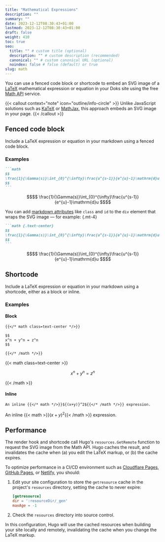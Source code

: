 ```yaml
---
title: "Mathematical Expressions"
description: ""
summary: ""
date: 2023-12-12T08:30:43+01:00
lastmod: 2023-12-12T08:30:43+01:00
draft: false
weight: 410
toc: true
seo:
  title: "" # custom title (optional)
  description: "" # custom description (recommended)
  canonical: "" # custom canonical URL (optional)
  noindex: false # false (default) or true
slug: math
---
```


You can use a fenced code block or shortcode to embed an SVG image of a [LaTeX](https://www.latex-project.org/) mathematical expression or equation in your Doks site using the free [Math API](https://math.vercel.app/) service.

{{< callout context="note" icon="outline/info-circle" >}}
Unlike JavaScript solutions such as [KaTeX](https://katex.org/) or [MathJax](https://www.mathjax.org/), this approach embeds an SVG image in your page.
{{< /callout >}}

## Fenced code block

Include a LaTeX expression or equation in your markdown using a fenced code block.

### Examples

````md
```math
$$
\frac{1}{\Gamma(s)}\int_{0}^{\infty}\frac{u^{s-1}}{e^{u}-1}\mathrm{d}u
$$
```
````

```math
$$
\frac{1}{\Gamma(s)}\int_{0}^{\infty}\frac{u^{s-1}}{e^{u}-1}\mathrm{d}u
$$
```

You can add [markdown attributes](https://www.veriphor.com/articles/markdown-attributes/) like `class` and `id` to the `div` element that wraps the SVG image — for example:
{.mt-4}

````md
```math {.text-center}
$$
\frac{1}{\Gamma(s)}\int_{0}^{\infty}\frac{u^{s-1}}{e^{u}-1}\mathrm{d}u
$$
```
````

```math {.text-center}
$$
\frac{1}{\Gamma(s)}\int_{0}^{\infty}\frac{u^{s-1}}{e^{u}-1}\mathrm{d}u
$$
```

## Shortcode

Include a LaTeX expression or equation in your markdown using a shortcode, either as a block or inline.

### Examples

#### Block

```md
{{</* math class=text-center */>}}

$$
x^n + y^n = z^n
$$

{{</* /math */>}}
```

{{< math class=text-center >}}

$$
x^n + y^n = z^n
$$

{{< /math >}}

#### Inline

```md
An inline {{</* math */>}}${(x+y)}^2${{</* /math */>}} expression.
```

An inline {{< math >}}${(x+y)}^2${{< /math >}} expression.

## Performance

The render hook and shortcode call Hugo's `resources.GetRemote` function to request the SVG image from the Math API. Hugo caches the result, and invalidates the cache when (a) you edit the LaTeX markup, or (b) the cache expires.

To optimize performance in a CI/CD environment such as [Cloudflare Pages](https://pages.cloudflare.com/), [GitHub Pages](https://pages.github.com/), or [Netlify](https://www.netlify.com/), you should:

1. Edit your site configuration to store the `getresource` cache in the project's `resources` directory, setting the cache to never expire:

   ```toml {title=hugo.toml}
   [getresource]
   dir = ':resourceDir/_gen'
   maxAge = -1
   ```

2. Check the `resources` directory into source control.

In this configuration, Hugo will use the cached resources when building your site locally and remotely, invalidating the cache when you change the LaTeX markup.
